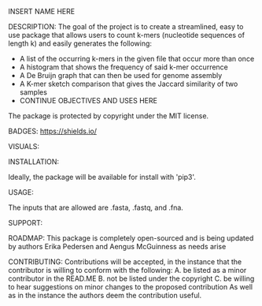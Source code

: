 INSERT NAME HERE


DESCRIPTION:
The goal of the project is to create a streamlined, easy to use package that allows users to count k-mers (nucleotide sequences of length k) and easily generates the following: 
- A list of the occurring k-mers in the given file that occur more than once
- A histogram that shows the frequency of said k-mer occurrence
- A De Bruijn graph that can then be used for genome assembly 
- A K-mer sketch comparison that gives the Jaccard similarity of two samples
- CONTINUE OBJECTIVES AND USES HERE

The package is protected by copyright under the MIT license. 

BADGES:
https://shields.io/


VISUALS:


INSTALLATION:

Ideally, the package will be available for install with 'pip3'. 

USAGE:

The inputs that are allowed are .fasta, .fastq, and .fna. 

SUPPORT:


ROADMAP:
This package is completely open-sourced and is being updated by authors Erika Pedersen and Aengus McGuinness as needs arise


CONTRIBUTING:
Contributions will be accepted, in the instance that the contributor is willing to conform with the following:
A. be listed as a minor contributor in the READ.ME 
B. not be listed under the copyright
C. be willing to hear suggestions on minor changes to the proposed contribution
As well as in the instance the authors deem the contribution useful.
